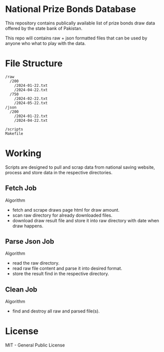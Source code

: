 
# National Prize Bonds Database

This repository contains publically available list of prize bonds draw data offered by the state bank of Pakistan.

This repo will contains raw + json formatted files that can be used by anyone who what to play with the data.

# File Structure
```
/raw
  /200
    /2024-01-22.txt
    /2024-04-22.txt
  /750
    /2024-02-22.txt
    /2024-05-22.txt
/json
  /200
    /2024-01-22.txt
    /2024-04-22.txt

/scripts
Makefile
```

# Working

Scripts are designed to pull and scrap data from national saving website, process and store data in the respective directories.

## Fetch Job

Algorithm
- fetch and scrape draws page html for draw amount.
- scan raw directory for already downloaded files.
- download draw result file and store it into raw directory with date when draw happens.

## Parse Json Job

Algorithm
- read the raw directory.
- read raw file content and parse it into desired format.
- store the result find in the respective directory.

## Clean Job

Algorithm
- find and destroy all raw and parsed file(s).


# License

MIT - General Public License
